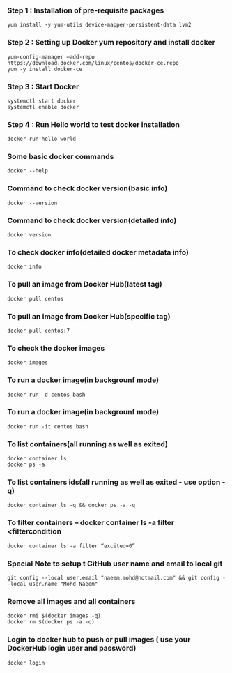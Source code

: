 ### Step 1 : Installation of pre-requisite packages
  ```
  yum install -y yum-utils device-mapper-persistent-data lvm2
  ```
  
### Step 2 : Setting up Docker yum repository and install docker
  ```
  yum-config-manager –add-repo https://download.docker.com/linux/centos/docker-ce.repo 
  yum -y install docker-ce
  ```
### Step 3 : Start Docker
  ```
  systemctl start docker
  systemctl enable docker
  ```

### Step 4 : Run Hello world to test docker installation
  ```
  docker run hello-world
  ```
  
### Some basic docker commands
  ```
  docker --help
  ```
  
### Command to check docker version(basic info)
  ```
  docker --version
  ```
  
### Command to check docker version(detailed info)
  ```
  docker version
  ```
  
### To check docker info(detailed docker metadata info) 
  ```
  docker info
  ```
  
### To pull an image from Docker Hub(latest tag)
  ```
  docker pull centos
  ```
  
### To pull an image from Docker Hub(specific tag)
  ```
  docker pull centos:7
  ```
  
### To check the docker images
  ```
  docker images
  ```
  
### To run a docker image(in backgrounf mode)
  ```
  docker run -d centos bash
  ```
  
### To run a docker image(in backgrounf mode)
  ```
  docker run -it centos bash
  ```
  
### To list containers(all  running as well as exited)
  ```
  docker container ls
  docker ps -a
  ```
  
### To list containers ids(all  running as well as exited - use option -q)
  ```
  docker container ls -q && docker ps -a -q
  ```
  
### To filter containers – docker container ls -a filter <filtercondition 
  ```
  docker container ls -a filter “excited=0”
  ```
  
### Special Note to setup t GitHub user name and email to local git
  ```
  git config --local user.email "naeem.mohd@hotmail.com" && git config --local user.name "Mohd Naeem"
  ```
  
### Remove all images and all containers
  ```
  docker rmi $(docker images -q) 
  docker rm $(docker ps -a -q)
  ```
### Login to docker hub to push or pull images ( use your DockerHub login user and password)
  ```
  docker login 
  ```  
  
